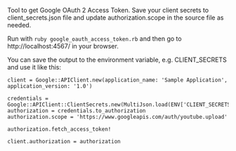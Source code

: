 Tool to get Google OAuth 2 Access Token. Save your client secrets to client_secrets.json file and update authorization.scope in the source file as needed.

Run with `ruby google_oauth_access_token.rb` and then go to http://localhost:4567/ in your browser.

You can save the output to the environment variable, e.g. CLIENT_SECRETS and use it like this:
```
client = Google::APIClient.new(application_name: 'Sample Application', application_version: '1.0')

credentials = Google::APIClient::ClientSecrets.new(MultiJson.load(ENV['CLIENT_SECRETS']))
authorization = credentials.to_authorization
authorization.scope = 'https://www.googleapis.com/auth/youtube.upload'

authorization.fetch_access_token!

client.authorization = authorization
```
